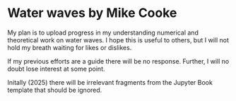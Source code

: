 # Water waves by Mike Cooke

My plan is to upload progress in my understanding numerical and theoretical work on water waves. I hope this is useful to others, but I will not hold my breath waiting for likes or dislikes.

If my previous efforts are a guide there will be no response. Further, I will no doubt lose interest at some point.

Initally (2025) there will be irrelevant fragments from the Jupyter Book template that should be ignored.

```{tableofcontents}
```
